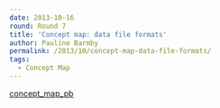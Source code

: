 ```yaml
---
date: 2013-10-16
round: Round 7
title: 'Concept map: data file formats'
author: Pauline Barmby
permalink: /2013/10/concept-map-data-file-formats/
tags:
  - Concept Map
---
```

[concept\_map\_pb][1]

 [1]: http://files.software-carpentry.org/training-course/2013/10/concept_map_pb.pdf
